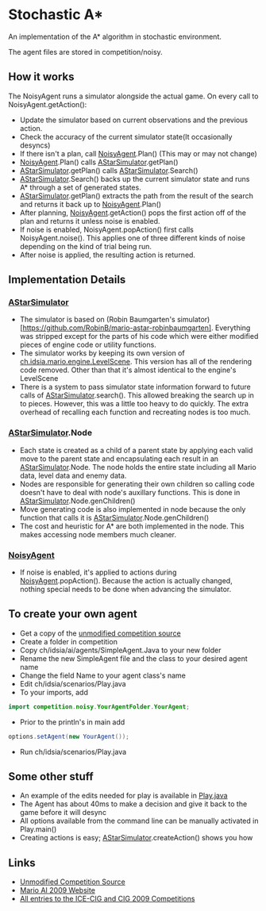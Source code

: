 # Stochastic A*
An implementation of the A* algorithm in stochastic environment.

The agent files are stored in competition/noisy.

## How it works
The NoisyAgent runs a simulator alongside the actual game.
On every call to NoisyAgent.getAction():
* Update the simulator based on current observations and the previous action.
* Check the accuracy of the current simulator state(It occasionally desyncs)
* If there isn't a plan, call [NoisyAgent](../master/competition/noisy/NoisyAgent.java).Plan() (This may or may not change)
* [NoisyAgent](../master/competition/noisy/NoisyAgent.java).Plan() calls [AStarSimulator](../master/competition/noisy/AStarSimulator.java).getPlan()
* [AStarSimulator](../master/competition/noisy/AStarSimulator.java).getPlan() calls [AStarSimulator](../master/competition/noisy/AStarSimulator.java).Search()
* [AStarSimulator](../master/competition/noisy/AStarSimulator.java).Search() backs up the current simulator state and runs A* through a set of generated states.
* [AStarSimulator](../master/competition/noisy/AStarSimulator.java).getPlan() extracts the path from the result of the search and returns it back up to [NoisyAgent](../master/competition/noisy/NoisyAgent.java).Plan()
* After planning, [NoisyAgent](../master/competition/noisy/NoisyAgent.java).getAction() pops the first action off of the plan and returns it unless noise is enabled.
* If noise is enabled, NoisyAgent.popAction() first calls NoisyAgent.noise(). This applies one of three different kinds of noise depending on the kind of trial being run.
* After noise is applied, the resulting action is returned.

## Implementation Details
### [AStarSimulator](../master/competition/noisy/AStarSimulator.java)
* The simulator is based on (Robin Baumgarten's simulator)[https://github.com/RobinB/mario-astar-robinbaumgarten]. Everything was stripped except for the parts of his code which were either modified pieces of engine code or utility functions.
* The simulator works by keeping its own version of [ch.idsia.mario.engine.LevelScene](../master/ch/idsia/mario/engine/LevelScene.java). This version has all of the rendering code removed. Other than that it's almost identical to the engine's LevelScene 
* There is a system to pass simulator state information forward to future calls of [AStarSimulator](../master/competition/noisy/AStarSimulator.java).search(). This allowed breaking the search up in to pieces. However, this was a little too heavy to do quickly. The extra overhead of recalling each function and recreating nodes is too much.

### [AStarSimulator](../master/competition/noisy/AStarSimulator.java).Node
* Each state is created as a child of a parent state by applying each valid move to the parent state and encapsulating each result in an [AStarSimulator](../master/competition/noisy/AStarSimulator.java).Node. The node holds the entire state including all Mario data, level data and enemy data.
* Nodes are responsible for generating their own children so calling code doesn't have to deal with node's auxillary functions. This is done in [AStarSimulator](../master/competition/noisy/AStarSimulator.java).Node.genChildren()
* Move generating code is also implemented in node because the only function that calls it is [AStarSimulator](../master/competition/noisy/AStarSimulator.java).Node.genChildren()
* The cost and heuristic for A* are both implemented in the node. This makes accessing node members much cleaner.

### [NoisyAgent](../master/competition/noisy/NoisyAgent.java)
* If noise is enabled, it's applied to actions during [NoisyAgent](../master/competition/noisy/NoisyAgent.java).popAction(). Because the action is actually changed, nothing special needs to be done when advancing the simulator.



## To create your own agent
* Get a copy of the [unmodified competition source](http://julian.togelius.com/mariocompetition2009/marioai.zip)
* Create a folder in competition
* Copy ch/idsia/ai/agents/SimpleAgent.Java to your new folder
* Rename the new SimpleAgent file and the class to your desired agent name
* Change the field Name to your agent class's name
* Edit ch/idsia/scenarios/Play.java
* To your imports, add
``` java
import competition.noisy.YourAgentFolder.YourAgent;
```
* Prior to the println's in main add
``` java
options.setAgent(new YourAgent());
```
* Run ch/idsia/scenarios/Play.java

## Some other stuff
* An example of the edits needed for play is available in [Play.java](../master/ch/idsia/scenarios/Play.java)
* The Agent has about 40ms to make a decision and give it back to the game before it will desync
* All options available from the command line can be manually activated in Play.main()
* Creating actions is easy; [AStarSimulator](../master/competition/noisy/AStarSimulator.java).createAction() shows you how

## Links
* [Unmodified Competition Source](http://julian.togelius.com/mariocompetition2009/marioai.zip)
* [Mario AI 2009 Website](http://julian.togelius.com/mariocompetition2009/)
* [All entries to the ICE-CIG and CIG 2009 Competitions](http://julian.togelius.com/mariocompetition2009/marioaiwithentrants.zip)
